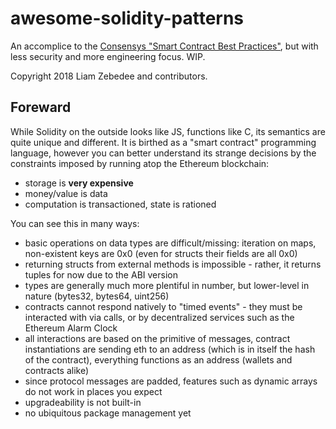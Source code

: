 awesome-solidity-patterns
=========================

An accomplice to the [Consensys "Smart Contract Best Practices"](https://consensys.github.io/smart-contract-best-practices/), but with less security and more engineering focus. WIP.

Copyright 2018 Liam Zebedee and contributors.

## Foreward
While Solidity on the outside looks like JS, functions like C, its semantics are quite unique and different. It is birthed as a "smart contract" programming language, however you can better understand its strange decisions by the constraints imposed by running atop the Ethereum blockchain:

- storage is **very expensive**
- money/value is data
- computation is transactioned, state is rationed

You can see this in many ways: 
 * basic operations on data types are difficult/missing: iteration on maps, non-existent keys are 0x0 (even for structs their fields are all 0x0) 
 * returning structs from external methods is impossible - rather, it returns tuples for now due to the ABI version
 * types are generally much more plentiful in number, but lower-level in nature (bytes32, bytes64, uint256)
 * contracts cannot respond natively to "timed events" - they must be interacted with via calls, or by decentralized services such as the Ethereum Alarm Clock
 * all interactions are based on the primitive of messages, contract instantiations are sending eth to an address (which is in itself the hash of the contract), everything functions as an address (wallets and contracts alike)
 * since protocol messages are padded, features such as dynamic arrays do not work in places you expect
 * upgradeability is not built-in
 * no ubiquitous package management yet
